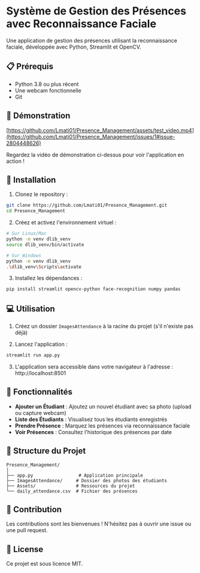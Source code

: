 # Système de Gestion des Présences avec Reconnaissance Faciale

Une application de gestion des présences utilisant la reconnaissance faciale, développée avec Python, Streamlit et OpenCV.

## 📋 Prérequis

- Python 3.8 ou plus récent
- Une webcam fonctionnelle
- Git

## 🎥 Démonstration

[https://github.com/Lmati01/Presence_Management/assets/test_video.mp4](https://github.com/Lmati01/Presence_Management/issues/1#issue-2804448626)

Regardez la vidéo de démonstration ci-dessus pour voir l'application en action !

## 🚀 Installation

1. Clonez le repository :
```bash
git clone https://github.com/Lmati01/Presence_Management.git
cd Presence_Management
```

2. Créez et activez l'environnement virtuel :
```bash
# Sur Linux/Mac
python -m venv dlib_venv
source dlib_venv/bin/activate

# Sur Windows
python -m venv dlib_venv
.\dlib_venv\Scripts\activate
```

3. Installez les dépendances :
```bash
pip install streamlit opencv-python face-recognition numpy pandas
```

## 💻 Utilisation

1. Créez un dossier `ImagesAttendance` à la racine du projet (s'il n'existe pas déjà)

2. Lancez l'application :
```bash
streamlit run app.py
```

3. L'application sera accessible dans votre navigateur à l'adresse : http://localhost:8501

## 🎯 Fonctionnalités

- **Ajouter un Étudiant** : Ajoutez un nouvel étudiant avec sa photo (upload ou capture webcam)
- **Liste des Étudiants** : Visualisez tous les étudiants enregistrés
- **Prendre Présence** : Marquez les présences via reconnaissance faciale
- **Voir Présences** : Consultez l'historique des présences par date

## 📁 Structure du Projet

```
Presence_Management/
│
├── app.py                 # Application principale
├── ImagesAttendance/     # Dossier des photos des étudiants
├── Assets/               # Ressources du projet
└── daily_attendance.csv  # Fichier des présences
```

## 🤝 Contribution

Les contributions sont les bienvenues ! N'hésitez pas à ouvrir une issue ou une pull request.

## 📝 License

Ce projet est sous licence MIT.
